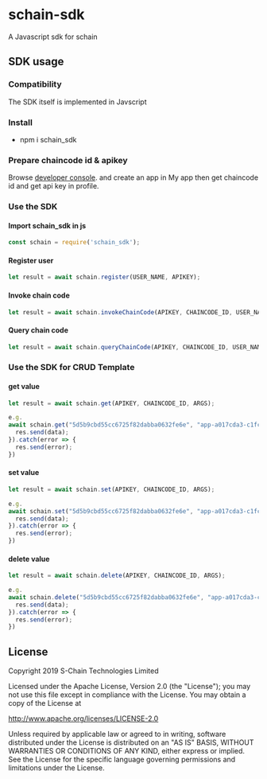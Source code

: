 # schain-sdk

A Javascript sdk for schain

## SDK usage
### Compatibility
The SDK itself is implemented in Javscript

### Install
* npm i schain_sdk

### Prepare chaincode id & apikey
Browse [developer console](http://ec2-13-231-26-144.ap-northeast-1.compute.amazonaws.com/). and create an app in My app then get chaincode id and get api key in profile.

### Use the SDK

#### Import schain_sdk in js
```javascript
const schain = require('schain_sdk');
```
#### Register user
```javascript
let result = await schain.register(USER_NAME, APIKEY);
```
#### Invoke chain code
```javascript
let result = await schain.invokeChainCode(APIKEY, CHAINCODE_ID, USER_NAME, FUNCTION, ARGS);
```
#### Query chain code
```javascript
let result = await schain.queryChainCode(APIKEY, CHAINCODE_ID, USER_NAME, FUNCTION, ARGS);
```

### Use the SDK for CRUD Template

#### get value
```javascript
let result = await schain.get(APIKEY, CHAINCODE_ID, ARGS);

e.g.
await schain.get("5d5b9cbd55cc6725f82dabba0632fe6e", "app-a017cda3-c1fc-4d47-9b9b-bbe3ac32969c",  ["a"]).then(data => {
  res.send(data);
}).catch(error => {
  res.send(error);
})
```
#### set value
```javascript
let result = await schain.set(APIKEY, CHAINCODE_ID, ARGS);

e.g.
await schain.set("5d5b9cbd55cc6725f82dabba0632fe6e", "app-a017cda3-c1fc-4d47-9b9b-bbe3ac32969c",  ["a","1"]).then(data => {
  res.send(data);
}).catch(error => {
  res.send(error);
})
```
#### delete value
```javascript
let result = await schain.delete(APIKEY, CHAINCODE_ID, ARGS);

e.g.
await schain.delete("5d5b9cbd55cc6725f82dabba0632fe6e", "app-a017cda3-c1fc-4d47-9b9b-bbe3ac32969c",  ["a"]).then(data => {
  res.send(data);
}).catch(error => {
  res.send(error);
})
```

## License
Copyright 2019 S-Chain Technologies Limited

Licensed under the Apache License, Version 2.0 (the "License");
you may not use this file except in compliance with the License.
You may obtain a copy of the License at

http://www.apache.org/licenses/LICENSE-2.0

Unless required by applicable law or agreed to in writing, software
distributed under the License is distributed on an "AS IS" BASIS,
WITHOUT WARRANTIES OR CONDITIONS OF ANY KIND, either express or implied.
See the License for the specific language governing permissions and
limitations under the License.
